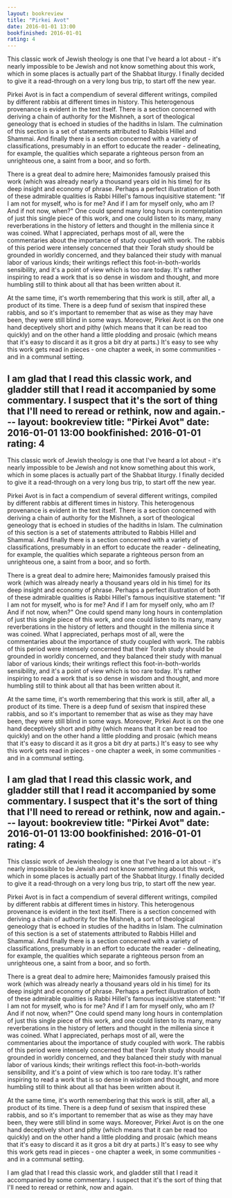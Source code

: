 ```yaml
---
layout: bookreview
title: "Pirkei Avot"
date: 2016-01-01 13:00
bookfinished: 2016-01-01
rating: 4
---
```


This classic work of Jewish theology is one that I've heard a lot about - it's nearly impossible to be Jewish and not know something about this work, which in some places is actually part of the Shabbat liturgy.  I finally decided to give it a read-through on a very long bus trip, to start off the new year.



Pirkei Avot is in fact a compendium of several different writings, compiled by different rabbis at different times in history.  This heterogenous provenance is evident in the text itself.  There is a section concerned with deriving a chain of authority for the Mishneh, a sort of theological geneology that is echoed in studies of the hadiths in Islam.  The culmination of this section is a set of statements attributed to Rabbis Hillel and Shammai.  And finally there is a section concerned with a variety of classifications, presumably in an effort to educate the reader - delineating, for example, the qualities which separate a righteous person from an unrighteous one, a saint from a boor, and so forth.



There is a great deal to admire here; Maimonides famously praised this work (which was already nearly a thousand years old in his time) for its deep insight and economy of phrase.  Perhaps a perfect illustration of both of these admirable qualities is Rabbi Hillel's famous inquisitive statement: "If I am not for myself, who is for me? And if I am for myself only, who am I? And if not now, when?" One could spend many long hours in contemplation of just this single piece of this work, and one could listen to its many, many reverberations in the history of letters and thought in the millenia since it was coined. What I appreciated, perhaps most of all, were the commentaries about the importance of study coupled with work. The rabbis of this period were intensely concerned that their Torah study should be grounded in worldly concerned, and they balanced their study with manual labor of various kinds; their writings reflect this foot-in-both-worlds sensibility, and it's a point of view which is too rare today. It's rather inspiring to read a work that is so dense in wisdom and thought, and more humbling still to think about all that has been written about it.



At the same time, it's worth remembering that this work is still, after all, a product of its time.  There is a deep fund of sexism that inspired these rabbis, and so it's important to remember that as wise as they may have been, they were still blind in some ways.  Moreover, Pirkei Avot is on the one hand deceptively short and pithy (which means that it can be read too quickly) and on the other hand a little plodding and prosaic (which means that it's easy to discard it as it gros a bit dry at parts.)  It's easy to see why this work gets read in pieces - one chapter a week, in some communities - and in a communal setting.



I am glad that I read this classic work, and gladder still that I read it accompanied by some commentary.  I suspect that it's the sort of thing that I'll need to reread or rethink, now and again.---
layout: bookreview
title: "Pirkei Avot"
date: 2016-01-01 13:00
bookfinished: 2016-01-01
rating: 4
---

This classic work of Jewish theology is one that I've heard a lot about - it's nearly impossible to be Jewish and not know something about this work, which in some places is actually part of the Shabbat liturgy.  I finally decided to give it a read-through on a very long bus trip, to start off the new year.



Pirkei Avot is in fact a compendium of several different writings, compiled by different rabbis at different times in history.  This heterogenous provenance is evident in the text itself.  There is a section concerned with deriving a chain of authority for the Mishneh, a sort of theological geneology that is echoed in studies of the hadiths in Islam.  The culmination of this section is a set of statements attributed to Rabbis Hillel and Shammai.  And finally there is a section concerned with a variety of classifications, presumably in an effort to educate the reader - delineating, for example, the qualities which separate a righteous person from an unrighteous one, a saint from a boor, and so forth.



There is a great deal to admire here; Maimonides famously praised this work (which was already nearly a thousand years old in his time) for its deep insight and economy of phrase.  Perhaps a perfect illustration of both of these admirable qualities is Rabbi Hillel's famous inquisitive statement: "If I am not for myself, who is for me? And if I am for myself only, who am I? And if not now, when?" One could spend many long hours in contemplation of just this single piece of this work, and one could listen to its many, many reverberations in the history of letters and thought in the millenia since it was coined. What I appreciated, perhaps most of all, were the commentaries about the importance of study coupled with work. The rabbis of this period were intensely concerned that their Torah study should be grounded in worldly concerned, and they balanced their study with manual labor of various kinds; their writings reflect this foot-in-both-worlds sensibility, and it's a point of view which is too rare today. It's rather inspiring to read a work that is so dense in wisdom and thought, and more humbling still to think about all that has been written about it.



At the same time, it's worth remembering that this work is still, after all, a product of its time.  There is a deep fund of sexism that inspired these rabbis, and so it's important to remember that as wise as they may have been, they were still blind in some ways.  Moreover, Pirkei Avot is on the one hand deceptively short and pithy (which means that it can be read too quickly) and on the other hand a little plodding and prosaic (which means that it's easy to discard it as it gros a bit dry at parts.)  It's easy to see why this work gets read in pieces - one chapter a week, in some communities - and in a communal setting.



I am glad that I read this classic work, and gladder still that I read it accompanied by some commentary.  I suspect that it's the sort of thing that I'll need to reread or rethink, now and again.---
layout: bookreview
title: "Pirkei Avot"
date: 2016-01-01 13:00
bookfinished: 2016-01-01
rating: 4
---

This classic work of Jewish theology is one that I've heard a lot about - it's nearly impossible to be Jewish and not know something about this work, which in some places is actually part of the Shabbat liturgy.  I finally decided to give it a read-through on a very long bus trip, to start off the new year.



Pirkei Avot is in fact a compendium of several different writings, compiled by different rabbis at different times in history.  This heterogenous provenance is evident in the text itself.  There is a section concerned with deriving a chain of authority for the Mishneh, a sort of theological geneology that is echoed in studies of the hadiths in Islam.  The culmination of this section is a set of statements attributed to Rabbis Hillel and Shammai.  And finally there is a section concerned with a variety of classifications, presumably in an effort to educate the reader - delineating, for example, the qualities which separate a righteous person from an unrighteous one, a saint from a boor, and so forth.



There is a great deal to admire here; Maimonides famously praised this work (which was already nearly a thousand years old in his time) for its deep insight and economy of phrase.  Perhaps a perfect illustration of both of these admirable qualities is Rabbi Hillel's famous inquisitive statement: "If I am not for myself, who is for me? And if I am for myself only, who am I? And if not now, when?" One could spend many long hours in contemplation of just this single piece of this work, and one could listen to its many, many reverberations in the history of letters and thought in the millenia since it was coined. What I appreciated, perhaps most of all, were the commentaries about the importance of study coupled with work. The rabbis of this period were intensely concerned that their Torah study should be grounded in worldly concerned, and they balanced their study with manual labor of various kinds; their writings reflect this foot-in-both-worlds sensibility, and it's a point of view which is too rare today. It's rather inspiring to read a work that is so dense in wisdom and thought, and more humbling still to think about all that has been written about it.



At the same time, it's worth remembering that this work is still, after all, a product of its time.  There is a deep fund of sexism that inspired these rabbis, and so it's important to remember that as wise as they may have been, they were still blind in some ways.  Moreover, Pirkei Avot is on the one hand deceptively short and pithy (which means that it can be read too quickly) and on the other hand a little plodding and prosaic (which means that it's easy to discard it as it gros a bit dry at parts.)  It's easy to see why this work gets read in pieces - one chapter a week, in some communities - and in a communal setting.



I am glad that I read this classic work, and gladder still that I read it accompanied by some commentary.  I suspect that it's the sort of thing that I'll need to reread or rethink, now and again.